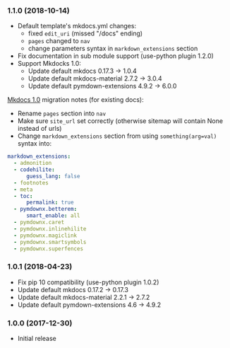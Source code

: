 ### 1.1.0 (2018-10-14)
* Default template's mkdocs.yml changes:
    - fixed `edit_uri` (missed "/docs" ending)
    - `pages` changed to `nav`
    - change parameters syntax in `markdown_extensions` section 
* Fix documentation in sub module support (use-python plugin 1.2.0)
* Support Mkdocks 1.0:
    - Update default mkdocs 0.17.3 -> 1.0.4
    - Update default mkdocs-material 2.7.2 -> 3.0.4
    - Update default pymdown-extensions 4.9.2 -> 6.0.0

[Mkdocs 1.0](https://www.mkdocs.org/about/release-notes/#version-10-2018-08-03) migration notes (for existing docs):

- Rename `pages` section into `nav` 
- Make sure `site_url` set correctly (otherwise sitemap will contain None instead of urls)
- Change `markdown_extensions` section from using `something(arg=val)` syntax into:

```yaml
markdown_extensions:
  - admonition
  - codehilite:
      guess_lang: false
  - footnotes
  - meta
  - toc:
      permalink: true
  - pymdownx.betterem:
      smart_enable: all
  - pymdownx.caret
  - pymdownx.inlinehilite
  - pymdownx.magiclink
  - pymdownx.smartsymbols
  - pymdownx.superfences
```

### 1.0.1 (2018-04-23)
* Fix pip 10 compatibility (use-python plugin 1.0.2)
* Update default mkdocs 0.17.2 -> 0.17.3
* Update default mkdocs-material 2.2.1 -> 2.7.2
* Update default pymdown-extensions 4.6 -> 4.9.2

### 1.0.0 (2017-12-30)
* Initial release
